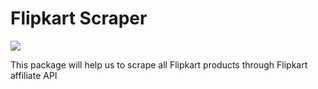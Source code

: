 # Flipkart Scraper 

![](https://github.com/hi-imcodeman/flipkart-scraper/workflows/Test/badge.svg)

This package will help us to scrape all Flipkart products through Flipkart affiliate API
